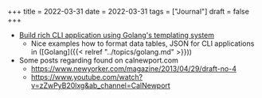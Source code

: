 +++
title = 2022-03-31
date = 2022-03-31
tags = ["Journal"]
draft = false
+++

-   [Build rich CLI application using Golang's templating system](https://lakefs.io/building-rich-cli-applications-with-gos-built-in-templating/)
    -   Nice examples how to format data tables, JSON for CLI applications in ([Golang]({{< relref "../topics/golang.md" >}}))
-   Some posts regarding found on calnewport.com
    -   <https://www.newyorker.com/magazine/2013/04/29/draft-no-4>
    -   <https://www.youtube.com/watch?v=zZwPyB20lxg&ab_channel=CalNewport>
